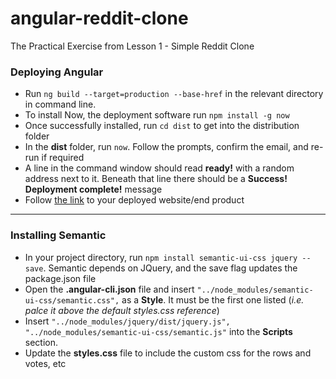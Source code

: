 # angular-reddit-clone
The Practical Exercise from Lesson 1 - Simple Reddit Clone

### Deploying Angular
+ Run `ng build --target=production --base-href` in the relevant directory in command line.
+ To install Now, the deployment software run `npm install -g now`    
+ Once successfully installed, run `cd dist` to get into the distribution folder  
+ In the **dist** folder, run `now`. Follow the prompts, confirm the email, and re-run if required  
+ A line in the command window should read **ready!** with a random address next to it. Beneath that line there should be a **Success! Deployment complete!** message  
+ Follow [the link](https://dist-zsmlciypeh.now.sh) to your deployed website/end product  

---

### Installing Semantic  
+ In your project directory, run `npm install semantic-ui-css jquery --save`. Semantic depends on JQuery, and the save flag updates the package.json file  
+ Open the **.angular-cli.json** file and insert `"../node_modules/semantic-ui-css/semantic.css",` as a **Style**. It must be the first one listed (_i.e. palce it above the default styles.css reference_)  
+ Insert `"../node_modules/jquery/dist/jquery.js", "../node_modules/semantic-ui-css/semantic.js"` into the **Scripts** section.  
+ Update the **styles.css** file to include the custom css for the rows and votes, etc
